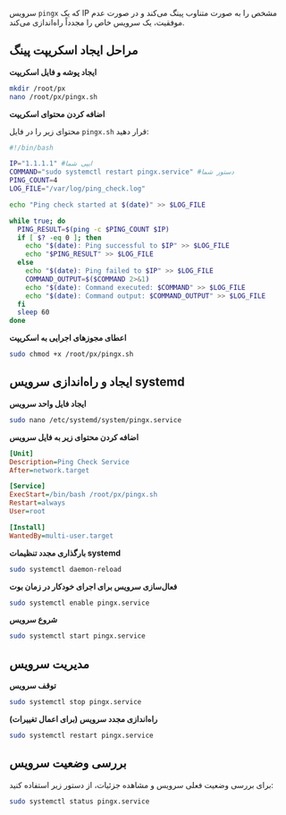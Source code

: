 سرویس `pingx` که یک IP مشخص را به صورت متناوب پینگ می‌کند و در صورت عدم موفقیت، یک سرویس خاص را مجدداً راه‌اندازی می‌کند.

## مراحل ایجاد اسکریپت پینگ

**ایجاد پوشه و فایل اسکریپت**

   ```bash
   mkdir /root/px
   nano /root/px/pingx.sh
   ```

**اضافه کردن محتوای اسکریپت**

   محتوای زیر را در فایل `pingx.sh` قرار دهید:

   ```bash
   #!/bin/bash

   IP="1.1.1.1" #ایپی شما
   COMMAND="sudo systemctl restart pingx.service" #دستور شما
   PING_COUNT=4
   LOG_FILE="/var/log/ping_check.log"

   echo "Ping check started at $(date)" >> $LOG_FILE

   while true; do
     PING_RESULT=$(ping -c $PING_COUNT $IP)
     if [ $? -eq 0 ]; then
       echo "$(date): Ping successful to $IP" >> $LOG_FILE
       echo "$PING_RESULT" >> $LOG_FILE
     else
       echo "$(date): Ping failed to $IP" >> $LOG_FILE
       COMMAND_OUTPUT=$($COMMAND 2>&1)
       echo "$(date): Command executed: $COMMAND" >> $LOG_FILE
       echo "$(date): Command output: $COMMAND_OUTPUT" >> $LOG_FILE
     fi
     sleep 60
   done
   ```

**اعطای مجوزهای اجرایی به اسکریپت**

   ```bash
   sudo chmod +x /root/px/pingx.sh
   ```

## ایجاد و راه‌اندازی سرویس systemd

**ایجاد فایل واحد سرویس**

   ```bash
   sudo nano /etc/systemd/system/pingx.service
   ```

**اضافه کردن محتوای زیر به فایل سرویس**

   ```ini
   [Unit]
   Description=Ping Check Service
   After=network.target

   [Service]
   ExecStart=/bin/bash /root/px/pingx.sh
   Restart=always
   User=root

   [Install]
   WantedBy=multi-user.target
   ```

**بارگذاری مجدد تنظیمات systemd**

   ```bash
   sudo systemctl daemon-reload
   ```

**فعال‌سازی سرویس برای اجرای خودکار در زمان بوت**

   ```bash
   sudo systemctl enable pingx.service
   ```

**شروع سرویس**

   ```bash
   sudo systemctl start pingx.service
   ```

## مدیریت سرویس

**توقف سرویس**

  ```bash
  sudo systemctl stop pingx.service
  ```

**راه‌اندازی مجدد سرویس (برای اعمال تغییرات)**

  ```bash
  sudo systemctl restart pingx.service
  ```

## بررسی وضعیت سرویس

برای بررسی وضعیت فعلی سرویس و مشاهده جزئیات، از دستور زیر استفاده کنید:

```bash
sudo systemctl status pingx.service
```
